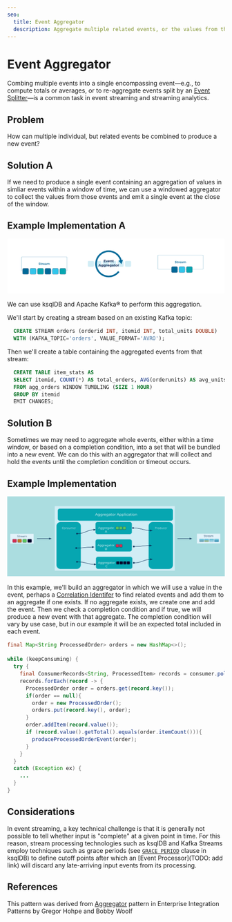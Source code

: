 ```yaml
---
seo:
  title: Event Aggregator
  description: Aggregate multiple related events, or the values from those events, into a single new event.
---
```

# Event Aggregator

Combing multiple events into a single encompassing event—e.g., to compute totals or averages, or to re-aggregate events split by an [Event Splitter](../event-processing/event-splitter.md)—is a common task in event streaming and streaming analytics.

## Problem

How can multiple individual, but related events be combined to produce a new event?

## Solution A

If we need to produce a single event containing an aggregation of values in simliar events within a window of time, we can use a windowed aggregator to collect the values from those events and emit a single event at the close of the window.

## Example Implementation A
![event-aggregator](../img/event-aggregator_a.png)

We can use ksqlDB and Apache Kafka® to perform this aggregation.

We'll start by creating a stream based on an existing Kafka topic:
```sql
  CREATE STREAM orders (orderid INT, itemid INT, total_units DOUBLE)
  WITH (KAFKA_TOPIC='orders', VALUE_FORMAT='AVRO');
```

Then we'll create a table containing the aggregated events from that stream:
```sql
  CREATE TABLE item_stats AS 
  SELECT itemid, COUNT(*) AS total_orders, AVG(orderunits) AS avg_units
  FROM agg_orders WINDOW TUMBLING (SIZE 1 HOUR)
  GROUP BY itemid 
  EMIT CHANGES;  
```

## Solution B

Sometimes we may need to aggregate whole events, either within a time window, or based on a completion condition, into a set that will be bundled into a new event. We can do this with an aggregator that will collect and hold the events until the completion condition or timeout occurs.

## Example Implementation
![event-aggregator](../img/event-aggregator_b.png)

In this example, we'll build an aggregator in which we will use a value in the event, perhaps a [Correlation Identifer](../docs/event/correlation-identifier.md) to find related events and add them to an aggregate if one exists.  If no aggregate exists, we create one and add the event. Then we check a completion condition and if true, we will produce a new event with that aggregate. The completion condition will vary by use case, but in our example it will be an expected total included in each event.

```java
final Map<String ProcessedOrder> orders = new HashMap<>();

while (keepConsuming) {
  try {
    final ConsumerRecords<String, ProcessedItem> records = consumer.poll(Duration.ofSeconds(1));
    records.forEach(record -> {
      ProcessedOrder order = orders.get(record.key());
      if(order == null){
        order = new ProcessedOrder();
        orders.put(record.key(), order);
      }
      order.addItem(record.value());
      if (record.value().getTotal().equals(order.itemCount())){
        produceProcessedOrderEvent(order);
      }
    }
  }
  catch (Exception ex) {
    ...
  }
}
```

## Considerations
In event streaming, a key technical challenge is that it is generally not possible to tell whether input is "complete" at a given point in time. For this reason, stream processing technologies such as ksqlDB and Kafka Streams employ techniques such as grace periods (see [`GRACE PERIOD`](https://docs.ksqldb.io/en/latest/concepts/time-and-windows-in-ksqldb-queries/) clause in ksqlDB) to define cutoff points after which an [Event Processor](TODO: add link) will discard any late-arriving input events from its processing.

## References
This pattern was derived from [Aggregator](https://www.enterpriseintegrationpatterns.com/patterns/messaging/Aggregator.html) pattern in Enterprise Integration Patterns by Gregor Hohpe and Bobby Woolf
